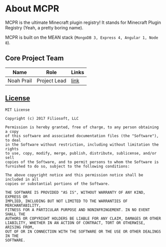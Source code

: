 # About MCPR

MCPR is the ultimate Minecraft plugin registry! It stands for Minecraft Plugin Registry (Yeah, a pretty boring name).

MCPR is built on the MEAN stack (`MongoDB 3, Express 4, Angular 1, Node 8`).

## Core Project Team

|Name|Role|Links|
|----|----|------|
|Noah Prail|Project Lead|<a href="https://github.com/nprail"><i class="fa fa-github" aria-hidden="true"></i></a> <a href="https://nprail.me"><span class="md-icon">link</span></a>|

## [License](https://github.com/mcpr/mcpr/blob/master/LICENSE)
```
MIT License

Copyright (c) 2017 Filiosoft, LLC

Permission is hereby granted, free of charge, to any person obtaining a copy
of this software and associated documentation files (the "Software"), to deal
in the Software without restriction, including without limitation the rights
to use, copy, modify, merge, publish, distribute, sublicense, and/or sell
copies of the Software, and to permit persons to whom the Software is
furnished to do so, subject to the following conditions:

The above copyright notice and this permission notice shall be included in all
copies or substantial portions of the Software.

THE SOFTWARE IS PROVIDED "AS IS", WITHOUT WARRANTY OF ANY KIND, EXPRESS OR
IMPLIED, INCLUDING BUT NOT LIMITED TO THE WARRANTIES OF MERCHANTABILITY,
FITNESS FOR A PARTICULAR PURPOSE AND NONINFRINGEMENT. IN NO EVENT SHALL THE
AUTHORS OR COPYRIGHT HOLDERS BE LIABLE FOR ANY CLAIM, DAMAGES OR OTHER
LIABILITY, WHETHER IN AN ACTION OF CONTRACT, TORT OR OTHERWISE, ARISING FROM,
OUT OF OR IN CONNECTION WITH THE SOFTWARE OR THE USE OR OTHER DEALINGS IN THE
SOFTWARE.
```